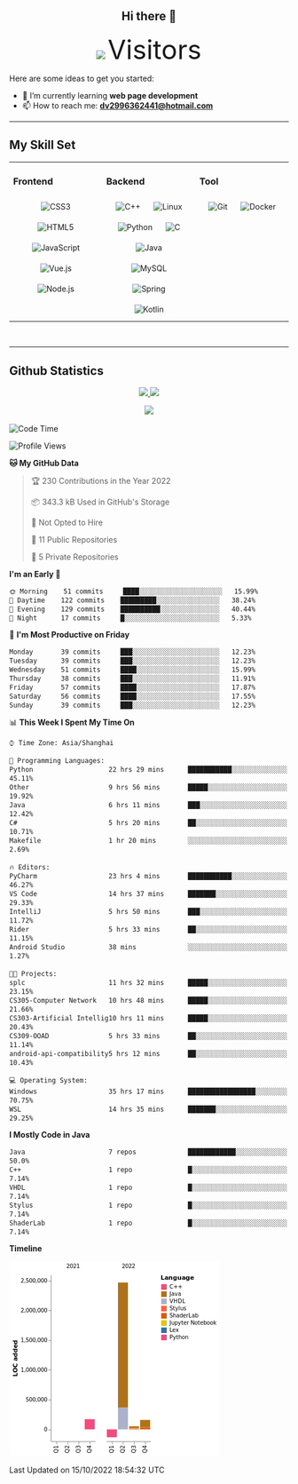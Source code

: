 <div align="center">
	<h2>Hi there 👋</h2>
	<img width=40% src="https://profile-counter.glitch.me/ZephyrusZhang/count.svg"/>
    <font size=9>Visitors</font>
</div>

Here are some ideas to get you started:

- 🌱 I’m currently learning **web page development**
- 📫 How to reach me: **dv2996362441@hotmail.com**

---

## My Skill Set  
<table><tr><td valign="top" width="33%">



### Frontend  
<div align="center">  
<img style="margin: 10px" src="https://profilinator.rishav.dev/skills-assets/css3-original-wordmark.svg" alt="CSS3" height="50" />  
<img style="margin: 10px" src="https://profilinator.rishav.dev/skills-assets/html5-original-wordmark.svg" alt="HTML5" height="50" />  
<img style="margin: 10px" src="https://profilinator.rishav.dev/skills-assets/javascript-original.svg" alt="JavaScript" height="50" />  
<img style="margin: 10px" src="https://profilinator.rishav.dev/skills-assets/vuejs-original-wordmark.svg" alt="Vue.js" height="50" />  
<img style="margin: 10px" src="https://profilinator.rishav.dev/skills-assets/nodejs-original-wordmark.svg" alt="Node.js" height="50" />  
</div>

</td><td valign="top" width="33%">



### Backend  
<div align="center">  
<img style="margin: 10px" src="https://profilinator.rishav.dev/skills-assets/cplusplus-original.svg" alt="C++" height="50" />  
<img style="margin: 10px" src="https://profilinator.rishav.dev/skills-assets/linux-original.svg" alt="Linux" height="50" />  
<img style="margin: 10px" src="https://profilinator.rishav.dev/skills-assets/python-original.svg" alt="Python" height="50" />  
<img style="margin: 10px" src="https://profilinator.rishav.dev/skills-assets/c-original.svg" alt="C" height="50" />  
<img style="margin: 10px" src="https://profilinator.rishav.dev/skills-assets/java-original-wordmark.svg" alt="Java" height="50" />  
<img style="margin: 10px" src="https://profilinator.rishav.dev/skills-assets/mysql-original-wordmark.svg" alt="MySQL" height="50" />  
<img style="margin: 10px" src="https://profilinator.rishav.dev/skills-assets/springio-icon.svg" alt="Spring" height="50" />  
<img style="margin: 10px" src="https://profilinator.rishav.dev/skills-assets/kotlinlang-icon.svg" alt="Kotlin" height="50" />  
</div>

</td><td valign="top" width="33%">



### Tool

<div align="center">  
<img style="margin: 10px" src="https://profilinator.rishav.dev/skills-assets/git-scm-icon.svg" alt="Git" height="50" />  
<img style="margin: 10px" src="https://profilinator.rishav.dev/skills-assets/docker-original-wordmark.svg" alt="Docker" height="50" />  
</div>

</td></tr></table>  

<br/>

---

## Github Statistics

<p align="center">
  <a href="https://github.com/ZephyrusZhang">
  <img width="52.5%" src="https://github-readme-stats.vercel.app/api?username=ZephyrusZhang&show_icons=true&bg_color=0,ea6161,ffc64d,fffc4d,52fa5a&theme=graywhite&hide_border=true" />
    <img width="44.5%" src="https://github-readme-stats.vercel.app/api/top-langs?username=ZephyrusZhang&show_icons=true&locale=en&layout=compact&bg_color=0,52fa5a,4dfcff,c64dff&theme=graywhite" />
  </a>
</p>
<p align="center">
  <a href="https://github.com/ZephyrusZhang">
  <img src="https://activity-graph.herokuapp.com/graph?username=ZephyrusZhang&theme=redical"/>
  </a>
</p>


<!--START_SECTION:waka-->
![Code Time](http://img.shields.io/badge/Code%20Time-138%20hrs%2035%20mins-blue)

![Profile Views](http://img.shields.io/badge/Profile%20Views-1-blue)

**🐱 My GitHub Data** 

> 🏆 230 Contributions in the Year 2022
 > 
> 📦 343.3 kB Used in GitHub's Storage 
 > 
> 🚫 Not Opted to Hire
 > 
> 📜 11 Public Repositories 
 > 
> 🔑 5 Private Repositories  
 > 
**I'm an Early 🐤** 

```text
🌞 Morning    51 commits     ████░░░░░░░░░░░░░░░░░░░░░   15.99% 
🌆 Daytime    122 commits    █████████░░░░░░░░░░░░░░░░   38.24% 
🌃 Evening    129 commits    ██████████░░░░░░░░░░░░░░░   40.44% 
🌙 Night      17 commits     █░░░░░░░░░░░░░░░░░░░░░░░░   5.33%

```
📅 **I'm Most Productive on Friday** 

```text
Monday       39 commits     ███░░░░░░░░░░░░░░░░░░░░░░   12.23% 
Tuesday      39 commits     ███░░░░░░░░░░░░░░░░░░░░░░   12.23% 
Wednesday    51 commits     ████░░░░░░░░░░░░░░░░░░░░░   15.99% 
Thursday     38 commits     ███░░░░░░░░░░░░░░░░░░░░░░   11.91% 
Friday       57 commits     ████░░░░░░░░░░░░░░░░░░░░░   17.87% 
Saturday     56 commits     ████░░░░░░░░░░░░░░░░░░░░░   17.55% 
Sunday       39 commits     ███░░░░░░░░░░░░░░░░░░░░░░   12.23%

```


📊 **This Week I Spent My Time On** 

```text
⌚︎ Time Zone: Asia/Shanghai

💬 Programming Languages: 
Python                   22 hrs 29 mins      ███████████░░░░░░░░░░░░░░   45.11% 
Other                    9 hrs 56 mins       █████░░░░░░░░░░░░░░░░░░░░   19.92% 
Java                     6 hrs 11 mins       ███░░░░░░░░░░░░░░░░░░░░░░   12.42% 
C#                       5 hrs 20 mins       ██░░░░░░░░░░░░░░░░░░░░░░░   10.71% 
Makefile                 1 hr 20 mins        ░░░░░░░░░░░░░░░░░░░░░░░░░   2.69%

🔥 Editors: 
PyCharm                  23 hrs 4 mins       ███████████░░░░░░░░░░░░░░   46.27% 
VS Code                  14 hrs 37 mins      ███████░░░░░░░░░░░░░░░░░░   29.33% 
IntelliJ                 5 hrs 50 mins       ███░░░░░░░░░░░░░░░░░░░░░░   11.72% 
Rider                    5 hrs 33 mins       ██░░░░░░░░░░░░░░░░░░░░░░░   11.15% 
Android Studio           38 mins             ░░░░░░░░░░░░░░░░░░░░░░░░░   1.27%

🐱‍💻 Projects: 
splc                     11 hrs 32 mins      █████░░░░░░░░░░░░░░░░░░░░   23.15% 
CS305-Computer Network   10 hrs 48 mins      █████░░░░░░░░░░░░░░░░░░░░   21.66% 
CS303-Artificial Intellig10 hrs 11 mins      █████░░░░░░░░░░░░░░░░░░░░   20.43% 
CS309-OOAD               5 hrs 33 mins       ██░░░░░░░░░░░░░░░░░░░░░░░   11.14% 
android-api-compatibility5 hrs 12 mins       ██░░░░░░░░░░░░░░░░░░░░░░░   10.43%

💻 Operating System: 
Windows                  35 hrs 17 mins      █████████████████░░░░░░░░   70.75% 
WSL                      14 hrs 35 mins      ███████░░░░░░░░░░░░░░░░░░   29.25%

```

**I Mostly Code in Java** 

```text
Java                     7 repos             ████████████░░░░░░░░░░░░░   50.0% 
C++                      1 repo              █░░░░░░░░░░░░░░░░░░░░░░░░   7.14% 
VHDL                     1 repo              █░░░░░░░░░░░░░░░░░░░░░░░░   7.14% 
Stylus                   1 repo              █░░░░░░░░░░░░░░░░░░░░░░░░   7.14% 
ShaderLab                1 repo              █░░░░░░░░░░░░░░░░░░░░░░░░   7.14%

```


**Timeline**

![Chart not found](https://raw.githubusercontent.com/ZephyrusZhang/ZephyrusZhang/main/charts/bar_graph.png) 


 Last Updated on 15/10/2022 18:54:32 UTC
<!--END_SECTION:waka-->
